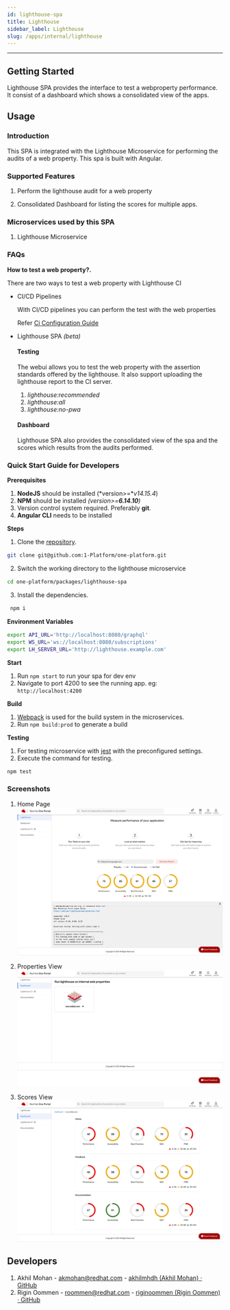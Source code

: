 ```yaml
---
id: lighthouse-spa
title: Lighthouse
sidebar_label: Lighthouse
slug: /apps/internal/lighthouse
---
```

* * *

## Getting Started

Lighthouse SPA provides the interface to test a webproperty performance. It consist of a dashboard which shows a consolidated view of the apps.

## Usage

### Introduction

This SPA is integrated with the Lighthouse Microservice for performing the audits of a web property. This spa is built with Angular.

### Supported Features

1. Perform the lighthouse audit for a web property

2. Consolidated Dashboard for listing the scores for multiple apps.

### Microservices used by this SPA

1. Lighthouse Microservice

### FAQs
**How to test a web property?.**

There are two ways to test a web property with Lighthouse CI
* CI/CD Pipelines

    With CI/CD pipelines you can perform the test with the web properties

    Refer [Ci Configuration Guide](https://github.com/GoogleChrome/lighthouse-ci/blob/main/docs/configuration.md)

* Lighthouse SPA *(beta)*
    #### Testing
    The webui allows you to test the web property with the assertion standards offered by the lighthouse. It also support uploading the lighthouse report to the CI server.

    1. *lighthouse:recommended*
    1. *lighthouse:all*
    1. *lighthouse:no-pwa*

    #### Dashboard
    Lighthouse SPA also provides the consolidated view of the spa and the scores which results from the audits performed.

### Quick Start Guide for Developers

**Prerequisites**

1. **NodeJS**  should be installed (*version>=**v14.15.4*)
2. **NPM** should be installed *(version>=**6.14.10**)*
3. Version control system required. Preferably **git**.
4. **Angular CLI** needs to be installed

**Steps**

1. Clone the [repository](https://github.com/1-Platform/one-platform).

 ```sh
 git clone git@github.com:1-Platform/one-platform.git
 ```

2. Switch the working directory to the lighthouse microservice

 ```sh
 cd one-platform/packages/lighthouse-spa
 ```

3. Install the dependencies.

 ```sh
  npm i
 ```

**Environment Variables**
```sh
export API_URL='http://localhost:8080/graphql'
export WS_URL='ws://localhost:8080/subscriptions'
export LH_SERVER_URL='http://lighthouse.example.com'
````

**Start**

1. Run `npm start` to run your spa for dev env
2. Navigate to port 4200 to see the running app.
 eg: `http://localhost:4200`

**Build**

1. [Webpack](https://webpack.js.org) is used for the build system in the microservices.
2. Run `npm build:prod` to generate a build

**Testing**

1. For testing microservice with [jest](https://jestjs.io/) with the preconfigured settings.
2. Execute the command for testing.

 ```sh
 npm test
 ```

### Screenshots
1. Home Page
![Lighthouse Home Page](home.png)

2. Properties View
![Properties Dashboard](properties.png)

3. Scores View
![Scores View](scores.png)

## Developers

1. Akhil Mohan - [akmohan@redhat.com](mailto:akmohan@redhat.com) - [akhilmhdh (Akhil Mohan) · GitHub](https://github.com/akhilmhdh)
2. Rigin Oommen - [roommen@redhat.com](mailto:roommen@redhat.com) - [riginoommen (Rigin Oommen) · GitHub](https://github.com/riginoommen)

